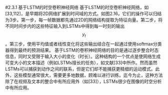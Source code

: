 #2.3.1 基于LSTM的时空卷积神经网络
基于LSTM的时空卷积神经网络，如[33,112]，是早期将2D网络扩展到时间域的方式。如图2.16，它们的操作可以归结为3步。第一步，每一帧数据都先通过2D的网络结构提取为特征向量。第二步，将不同时间步内的这些特征输入到LSTMs中得到每一时刻的输出$$y_{t}$$。第三步，使用平均值或者线性变化将这些输出结合在一起通过使用softmax分类器得到最终的预测结果。
基于LSTM的卷积神经网络的目的是通过逐步整合时态信息，同时又受限于输入大小的变化（时长）。这种结构的一个优点是使网络生成可变大小的文本描述（例如LSTMs擅长的任务），如文献[33]中所作。然而虽然LSTMs可以捕获到动作之间的联系，但是它们却不能捕获更精细的运动模式。此外，这些模型通常很大，需要更多地数据，顾难以进行训练。迄今为止，这种方法除了在视频及文本的整合中有所应用外（如[33]），LSTMs很少在图像的时空分析中有所应用。